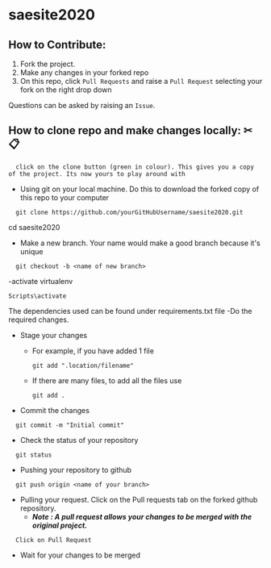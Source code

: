 # saesite2020
## How to Contribute: 

1. Fork the project.
2. Make any changes in your forked repo
3. On this repo, click `Pull Requests` and raise a `Pull Request` selecting your fork on the right drop down

Questions can be asked by raising an `Issue`.

## How to clone repo and make changes locally: ✂📋

```
  click on the clone button (green in colour). This gives you a copy of the project. Its now yours to play around with
```

- Using git on your local machine. Do this to download the forked copy of this repo to your computer

```
  git clone https://github.com/yourGitHubUsername/saesite2020.git
```
cd saesite2020

- Make a new branch. Your name would make a good branch because it's unique

```
  git checkout -b <name of new branch>
```

-activate virtualenv
  ```
  Scripts\activate
  ```
  
  The dependencies used can be found under requirements.txt file
-Do the required changes.
- Stage your changes
  - For example, if you have added 1 file
    ``` 
    git add ".location/filename" 
    ```
  - If there are many files, to add all the files use 
    ``` 
    git add .
    ```

- Commit the changes

```
  git commit -m "Initial commit"
```

- Check the status of your repository

```
  git status
```

- Pushing your repository to github

```
  git push origin <name of your branch>
```

- Pulling your request. Click on the Pull requests tab on the forked github repository.
  - ***Note : A pull request allows your changes to be merged with the original project.***

```
  Click on Pull Request
```

- Wait for your changes to be merged

